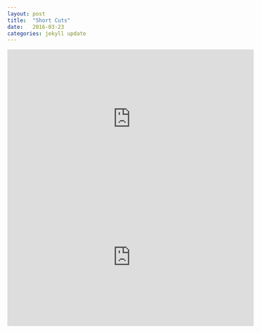 ```yaml
---
layout: post
title:  "Short Cuts"
date:   2016-03-23 
categories: jekyll update
---
```


<iframe width="560" height="315" src="https://youtu.be/k6m-L8Y1Df8?t=9s" frameborder="0" allowfullscreen></iframe>

<iframe width="560" height="315" src="https://www.youtube.com/embed/k6m-L8Y1Df8" frameborder="0" allowfullscreen></iframe>


